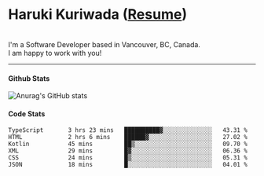  # Haruki Kuriwada (<a href="https://docs.google.com/document/d/1oy0KFkAIEDdaN0KtgwNnSvFJkX0toXE1P4VLIS8YCGo/edit?usp=sharing">Resume</a>)
 <br/>
 I'm a Software Developer based in Vancouver, BC, Canada.<br/> I am happy to work with you! 
<br/>

<hr />

#### Github Stats
![Anurag's GitHub stats](https://github-readme-stats.vercel.app/api?username=kuri-sun&hide=contribs,prs&theme=tokyonight)

#### Code Stats
<!--START_SECTION:waka-->

```text
TypeScript       3 hrs 23 mins   ██████████▓░░░░░░░░░░░░░░   43.31 %
HTML             2 hrs 6 mins    ██████▓░░░░░░░░░░░░░░░░░░   27.02 %
Kotlin           45 mins         ██▒░░░░░░░░░░░░░░░░░░░░░░   09.70 %
XML              29 mins         █▓░░░░░░░░░░░░░░░░░░░░░░░   06.36 %
CSS              24 mins         █▒░░░░░░░░░░░░░░░░░░░░░░░   05.31 %
JSON             18 mins         █░░░░░░░░░░░░░░░░░░░░░░░░   04.01 %
```

<!--END_SECTION:waka-->
